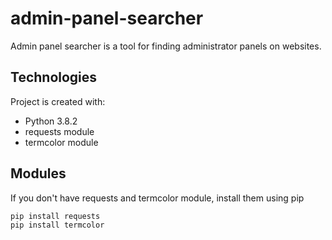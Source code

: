 # admin-panel-searcher
Admin panel searcher is a tool for finding administrator panels on websites.
## Technologies
Project is created with:
* Python 3.8.2
* requests module
* termcolor module<br/>
## Modules
If you don't have requests and termcolor module, install them using pip
```
pip install requests
pip install termcolor
```
